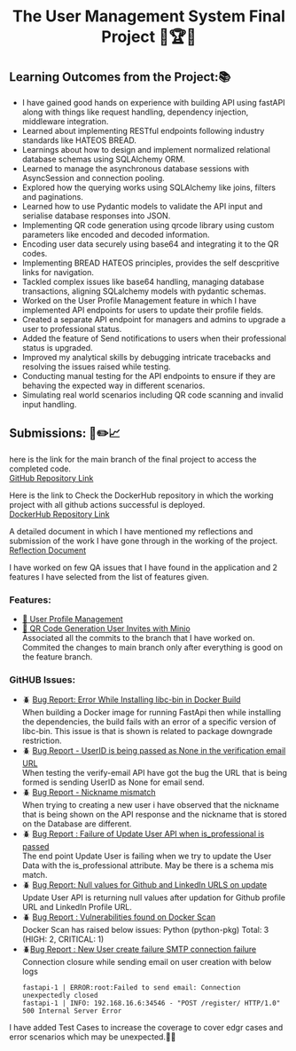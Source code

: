 
<h1 align="center">
The User Management System Final Project 🎯🏆🌟
</h1>

## Learning Outcomes from the Project:📚
- I have gained good hands on experience with building API using fastAPI along with things like request handling, dependency injection, middleware integration.
- Learned about implementing RESTful endpoints following industry standards like HATEOS BREAD.
- Learnings about how to design and implement normalized relational database schemas using SQLAlchemy ORM.
- Learned to manage the asynchronous database sessions with AsyncSession and connection pooling.
- Explored how the querying works using SQLAlchemy like joins, filters and paginations.
- Learned how to use Pydantic models to validate the API input and serialise database responses into JSON.
- Implementing QR code generation using qrcode library using custom parameters like encoded and decoded information.
- Encoding user data securely using base64 and integrating it to the QR codes.
- Implementing BREAD HATEOS principles, provides the self descpritive links for navigation.
- Tackled complex issues like base64 handling, managing database transactions, aligning SQLalchemy models with pydantic schemas.
- Worked on the User Profile Management feature in which I have implemented API endpoints for users to update their profile fields.
- Created a separate API endpoint for managers and admins to upgrade a user to professional status.
- Added the feature of Send notifications to users when their professional status is upgraded.
- Improved my analytical skills by debugging intricate tracebacks and resolving the issues raised while testing.
- Conducting manual testing for the API endpoints to ensure if they are behaving the expected way in different scenarios.
- Simulating real world scenarios including QR code scanning and invalid input handling.

## Submissions: 📝✏️📈

here is the link for the main branch of the final project to access the completed code.<br>
[GitHub Repository Link](https://github.com/SamuelSudeepAyyala/user_management/tree/main)

Here is the link to Check the DockerHub repository in which the working project with all github actions successful is deployed.<br>
[DockerHub Repository Link](https://hub.docker.com/repository/docker/samuelsudeepayyala/user_management/general)

A detailed document in which I have mentioned my reflections and submission of the work I have gone through in the working of the project.<br>
[Reflection Document](./IS601_Final_Project.docx)

I have worked on few QA issues that I have found in the application and 2 features I have selected from the list of features given.

### Features:
- [👤 User Profile Management](https://github.com/SamuelSudeepAyyala/user_management/issues/9)<br>
- [🎫 QR Code Generation User Invites with Minio](https://github.com/SamuelSudeepAyyala/user_management/issues/3)<br>
    Associated all the commits to the branch that I have worked on. Commited the changes to main branch only after everything is good on the feature branch.

### GitHUB Issues:
- 🪲 [Bug Report: Error While Installing libc-bin in Docker Build](https://github.com/SamuelSudeepAyyala/user_management/issues/1)<br>
    When building a Docker image for running FastApi then while installing the dependencies, the build fails with an error of a specific version of libc-bin. This issue is that is shown is related to package downgrade restriction.
- 🪲 [Bug Report - UserID is being passed as None in the verification email URL ](https://github.com/SamuelSudeepAyyala/user_management/issues/5)<br>
    When testing the verify-email API have got the bug the URL that is being formed is sending UserID as None for email send.
- 🪲 [Bug Report - Nickname mismatch](https://github.com/SamuelSudeepAyyala/user_management/issues/6)<br>
    When trying to creating a new user i have observed that the nickname that is being shown on the API response and the nickname that is stored on the Database are different.
- 🪲 [Bug Report : Failure of Update User API when is_professional is passed](https://github.com/SamuelSudeepAyyala/user_management/issues/7)<br>
    The end point Update User is failing when we try to update the User Data with the is_professional attribute. May be there is a schema mis match.
- 🪲 [Bug Report: Null values for Github and LinkedIn URLS on update](https://github.com/SamuelSudeepAyyala/user_management/issues/8)<br>
    Update User API is returning null values after updation for Github profile URL and LinkedIn Profile URL.
- 🪲 [Bug Report : Vulnerabilities found on Docker Scan](https://github.com/SamuelSudeepAyyala/user_management/issues/13)<br>
    Docker Scan has raised below issues:
    Python (python-pkg)
    Total: 3 (HIGH: 2, CRITICAL: 1)
- 🪲[Bug Report : New User create failure SMTP connection failure](https://github.com/SamuelSudeepAyyala/user_management/issues/16)<br>
    Connection closure while sending email on user creation with below logs<br>
    ```
    fastapi-1 | ERROR:root:Failed to send email: Connection unexpectedly closed
    fastapi-1 | INFO: 192.168.16.6:34546 - "POST /register/ HTTP/1.0" 500 Internal Server Error
    ```

I have added Test Cases to increase the coverage to cover edgr cases and error scenarios which may be unexpected.🕵️‍♂️
